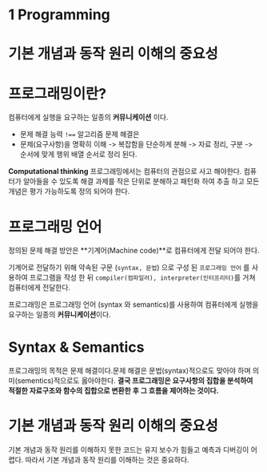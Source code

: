 # 1 Programming

# 기본 개념과 동작 원리 이해의 중요성

# 프로그래밍이란?

컴퓨터에게 실행을 요구하는 일종의 **커뮤니케이션** 이다.

- 문제 해결 능력 `!==` 알고리즘
  문제 해결은
- 문제(요구사항)을 명확히 이해 -> 복잡함을 단순하게 분해 -> 자료 정리, 구분 -> 순서에 맞게 행위 배열
  순서로 정리 된다.

**Computational thinking**
프로그래밍에서는 컴퓨터의 관점으로 사고 해야한다. 컴퓨터가 알아들을 수 있도록 해결 과제를 작은 단위로 분해하고 패턴화 하여 추출 하고 모든 개념은 평가 가능하도록 정의 되어야 한다.

# 프로그래밍 언어

정의된 문제 해결 방안은 **기계어(Machine code)**로 컴퓨터에게 전달 되어야 한다.

기계어로 전달하기 위해 약속된 구문 (`syntax, 문법`) 으로 구성 된 `프로그래밍 언어` 를 사용하여 프로그램을 작성 한 뒤 `compiler(컴파일러), interpreter(인터프리터)`를 거쳐 컴퓨터에게 전달한다.

프로그래밍은 프로그래밍 언어 (syntax 와 semantics)를 사용하여 컴퓨터에게 실행을 요구하는 일종의 **커뮤니케이션**이다.

# Syntax & Semantics

프로그래밍의 목적은 문제 해결이다.문제 해결은 문법(syntax)적으로도 맞아야 하며 의미(sementics)적으로도 옳아야한다.
**결국 프로그래밍은 요구사항의 집합을 분석하여 적절한 자료구조와 함수의 집합으로 변환한 후 그 흐름을 제어하는 것이다.**

# 기본 개념과 동작 원리 이해의 중요성

기본 개념과 동작 원리를 이해하지 못한 코드는 유지 보수가 힘들고 예측과 디버깅이 어렵다. 따라서 기본 개념과 동작 원리를 이해하는 것은 중요하다.
